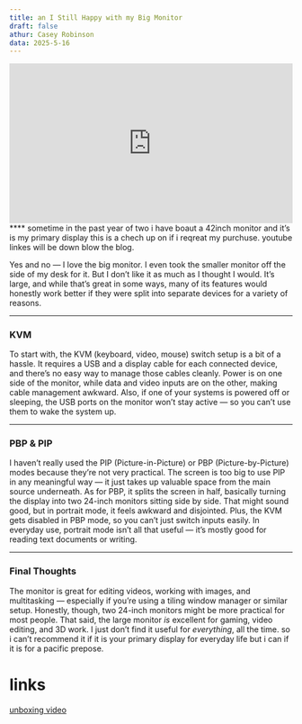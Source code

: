 ```yaml
---
title: an I Still Happy with my Big Monitor
draft: false
athur: Casey Robinson
data: 2025-5-16
---
```

<div style="position:relative; padding-bottom:56.25%; height:0; overflow:hidden;">
  <iframe src="https://www.youtube.com/embed/VIDEO_ID"
      style="position:absolute; top:0; left:0; width:100%; height:100%; border:0;"
      allowfullscreen>
  </iframe>
</div>
****
sometime in the past year of two i have boaut a 42inch monitor and it’s is my primary display this is a chech up on if i reqreat my purchuse. youtube linkes will be down blow the blog.

Yes and no — I love the big monitor. I even took the smaller monitor off the side of my desk for it. But I don’t like it as much as I thought I would. It’s large, and while that’s great in some ways, many of its features would honestly work better if they were split into separate devices for a variety of reasons.

---

### KVM

To start with, the KVM (keyboard, video, mouse) switch setup is a bit of a hassle. It requires a USB and a display cable for each connected device, and there’s no easy way to manage those cables cleanly. Power is on one side of the monitor, while data and video inputs are on the other, making cable management awkward. Also, if one of your systems is powered off or sleeping, the USB ports on the monitor won’t stay active — so you can’t use them to wake the system up.

---

### PBP & PIP

I haven’t really used the PIP (Picture-in-Picture) or PBP (Picture-by-Picture) modes because they’re not very practical. The screen is too big to use PIP in any meaningful way — it just takes up valuable space from the main source underneath. As for PBP, it splits the screen in half, basically turning the display into two 24-inch monitors sitting side by side. That might sound good, but in portrait mode, it feels awkward and disjointed. Plus, the KVM gets disabled in PBP mode, so you can’t just switch inputs easily. In everyday use, portrait mode isn’t all that useful — it’s mostly good for reading text documents or writing.

---

### Final Thoughts

The monitor is great for editing videos, working with images, and multitasking — especially if you’re using a tiling window manager or similar setup. Honestly, though, two 24-inch monitors might be more practical for most people. That said, the large monitor _is_ excellent for gaming, video editing, and 3D work. I just don’t find it useful for _everything_, all the time. so i can’t recommend it if it is your primary display for everyday life but i can if it is for a pacific prepose.

# links

[unboxing video](https://www.youtube.com/watch?v=95V3vZH0HHU)
